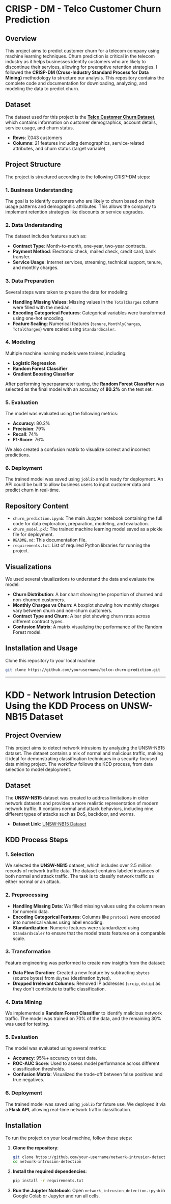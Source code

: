 # CRISP - DM - Telco Customer Churn Prediction

## Overview
This project aims to predict customer churn for a telecom company using machine learning techniques. Churn prediction is critical in the telecom industry as it helps businesses identify customers who are likely to discontinue their services, allowing for preemptive retention strategies. I followed the **CRISP-DM (Cross-Industry Standard Process for Data Mining)** methodology to structure our analysis. This repository contains the complete code and documentation for downloading, analyzing, and modeling the data to predict churn.

## Dataset
The dataset used for this project is the **[Telco Customer Churn Dataset](https://www.kaggle.com/datasets/blastchar/telco-customer-churn)**, which contains information on customer demographics, account details, service usage, and churn status.
- **Rows**: 7,043 customers
- **Columns**: 21 features including demographics, service-related attributes, and churn status (target variable)

## Project Structure

The project is structured according to the following CRISP-DM steps:

### 1. Business Understanding

The goal is to identify customers who are likely to churn based on their usage patterns and demographic attributes. This allows the company to implement retention strategies like discounts or service upgrades.

### 2. Data Understanding

The dataset includes features such as:
- **Contract Type**: Month-to-month, one-year, two-year contracts.
- **Payment Method**: Electronic check, mailed check, credit card, bank transfer.
- **Service Usage**: Internet services, streaming, technical support, tenure, and monthly charges.

### 3. Data Preparation

Several steps were taken to prepare the data for modeling:
- **Handling Missing Values**: Missing values in the `TotalCharges` column were filled with the median.
- **Encoding Categorical Features**: Categorical variables were transformed using one-hot encoding.
- **Feature Scaling**: Numerical features (`tenure`, `MonthlyCharges`, `TotalCharges`) were scaled using `StandardScaler`.

### 4. Modeling

Multiple machine learning models were trained, including:
- **Logistic Regression**
- **Random Forest Classifier**
- **Gradient Boosting Classifier**

After performing hyperparameter tuning, the **Random Forest Classifier** was selected as the final model with an accuracy of **80.2%** on the test set.

### 5. Evaluation

The model was evaluated using the following metrics:
- **Accuracy**: 80.2%
- **Precision**: 79%
- **Recall**: 74%
- **F1-Score**: 76%

We also created a confusion matrix to visualize correct and incorrect predictions.

### 6. Deployment

The trained model was saved using `joblib` and is ready for deployment. An API could be built to allow business users to input customer data and predict churn in real-time.

## Repository Content

- `churn_prediction.ipynb`: The main Jupyter notebook containing the full code for data exploration, preparation, modeling, and evaluation.
- `churn_model.pkl`: The trained machine learning model saved as a pickle file for deployment.
- `README.md`: This documentation file.
- `requirements.txt`: List of required Python libraries for running the project.

## Visualizations

We used several visualizations to understand the data and evaluate the model:
- **Churn Distribution**: A bar chart showing the proportion of churned and non-churned customers.
- **Monthly Charges vs Churn**: A boxplot showing how monthly charges vary between churn and non-churn customers.
- **Contract Type and Churn**: A bar plot showing churn rates across different contract types.
- **Confusion Matrix**: A matrix visualizing the performance of the Random Forest model.

## Installation and Usage
  Clone this repository to your local machine:
   ```bash
   git clone https://github.com/yourusername/telco-churn-prediction.git
   ```

---
# KDD -  Network Intrusion Detection Using the KDD Process on UNSW-NB15 Dataset

## Project Overview
This project aims to detect network intrusions by analyzing the UNSW-NB15 dataset. The dataset contains a mix of normal and malicious traffic, making it ideal for demonstrating classification techniques in a security-focused data mining project. The workflow follows the KDD process, from data selection to model deployment.

## Dataset
The **UNSW-NB15** dataset was created to address limitations in older network datasets and provides a more realistic representation of modern network traffic. It contains normal and attack behaviors, including nine different types of attacks such as DoS, backdoor, and worms.

- **Dataset Link**: [UNSW-NB15 Dataset](https://www.unsw.adfa.edu.au/unsw-canberra-cyber/cybersecurity/ADFA-NB15-Datasets/)

## KDD Process Steps
### 1. Selection
We selected the **UNSW-NB15** dataset, which includes over 2.5 million records of network traffic data. The dataset contains labeled instances of both normal and attack traffic. The task is to classify network traffic as either normal or an attack.

### 2. Preprocessing
- **Handling Missing Data**: We filled missing values using the column mean for numeric data.
- **Encoding Categorical Features**: Columns like `protocol` were encoded into numerical values using label encoding.
- **Standardization**: Numeric features were standardized using `StandardScaler` to ensure that the model treats features on a comparable scale.

### 3. Transformation
Feature engineering was performed to create new insights from the dataset:
- **Data Flow Duration**: Created a new feature by subtracting `sbytes` (source bytes) from `dbytes` (destination bytes).
- **Dropped Irrelevant Columns**: Removed IP addresses (`srcip`, `dstip`) as they don't contribute to traffic classification.

### 4. Data Mining
We implemented a **Random Forest Classifier** to identify malicious network traffic. The model was trained on 70% of the data, and the remaining 30% was used for testing.

### 5. Evaluation
The model was evaluated using several metrics:
- **Accuracy**: 95%+ accuracy on test data.
- **ROC-AUC Score**: Used to assess model performance across different classification thresholds.
- **Confusion Matrix**: Visualized the trade-off between false positives and true negatives.

### 6. Deployment
The trained model was saved using `joblib` for future use. We deployed it via a **Flask API**, allowing real-time network traffic classification.

## Installation

To run the project on your local machine, follow these steps:

1. **Clone the repository**:
    ```bash
    git clone https://github.com/your-username/network-intrusion-detection.git
    cd network-intrusion-detection
    ```

2. **Install the required dependencies**:
    ```bash
    pip install -r requirements.txt
    ```

3. **Run the Jupyter Notebook**:
    Open `network_intrusion_detection.ipynb` in Google Colab or Jupyter and run all cells.

